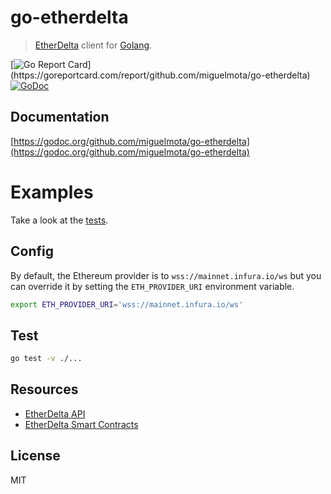 # go-etherdelta

> [EtherDelta](https://etherdelta.com/) client for [Golang](https://golang.org/).

[![Go Report Card](https://goreportcard.com/badge/github.com/miguelmota/go-etherdelta?)](https://goreportcard.com/report/github.com/miguelmota/go-etherdelta) [![GoDoc](https://godoc.org/github.com/miguelmota/go-etherdelta?status.svg)](https://godoc.org/github.com/miguelmota/go-etherdelta)

## Documentation

[https://godoc.org/github.com/miguelmota/go-etherdelta](https://godoc.org/github.com/miguelmota/go-etherdelta)

# Examples

Take a look at the [tests](./etherdelta_test.go).

## Config

By default, the Ethereum provider is to `wss://mainnet.infura.io/ws` but you can override it by setting the `ETH_PROVIDER_URI` environment variable.


```bash
export ETH_PROVIDER_URI='wss://mainnet.infura.io/ws'
```

## Test

```bash
go test -v ./...
```

## Resources

- [EtherDelta API](https://github.com/etherdelta/etherdelta.github.io/blob/master/docs/API.md)
- [EtherDelta Smart Contracts](https://github.com/etherdelta/etherdelta.github.io/blob/master/docs/SMART_CONTRACT.md)

## License

MIT

